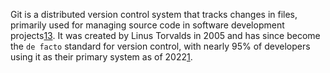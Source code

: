 Git is a distributed version control system that tracks changes in files, primarily used for managing source code in software development projects[1](https://en.wikipedia.org/wiki/Git)[3](https://about.gitlab.com/topics/version-control/what-is-git-version-control/). It was created by Linus Torvalds in 2005 and has since become the `de facto` standard for version control, with nearly 95% of developers using it as their primary system as of 2022[1](https://en.wikipedia.org/wiki/Git).